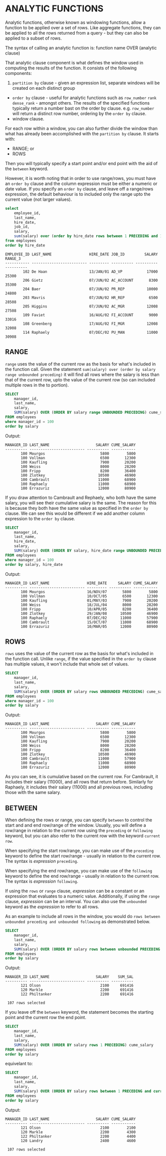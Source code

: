 # ANALYTIC FUNCTIONS

Analytic functions, otherwise known as windowing functions, allow a function to be applied over a set of rows. Like aggregate functions, they can be applied to all the rows returned from a query - but they can also be applied to a subset of rows.

The syntax of calling an analytic function is: function name OVER (analytic clause)

That analytic clause component is what defines the window used in computing the results of the function.  It consists of the following components:

1. `partition by` clause - given an expression list, separate windows will be created on each distinct group
* `order by` clause - useful for analytic functions such as `row_number` `rank` `dense_rank` - amongst others. The results of the specified functions typically return a number bast on the order by clause. e.g. `row_number` will return a distinct row number, ordering by the `order by` clause.
* window clause.

For each row within a window, you can also further divide the window than what has already been accomplished with the `partition by` clause. It starts with:

* RANGE; or
* ROWS

Then you will typically specify a start point and/or end point with the aid of the `between` keyword.

However, it is worth noting that in order to use range/rows, you must have an `order by` clause and the column expression must be either a numeric or date value. If you specify an `order by` clause, and leave off a range/rows expression, the default behaviour is to included only the range upto the current value (not larger values).

```sql
select
    employee_id,
    last_name,
    hire_date,
    job_id,
    salary,
    sum(salary) over (order by hire_date rows between 1 PRECEDING and 1 following ) range_3
from employees
order by hire_date
```

```
EMPLOYEE_ID LAST_NAME                 HIRE_DATE JOB_ID         SALARY    RANGE_3
----------- ------------------------- --------- ---------- ---------- ----------
        102 De Haan                   13/JAN/01 AD_VP           17000      25300
        206 Gietz                     07/JUN/02 AC_ACCOUNT       8300      35300
        204 Baer                      07/JUN/02 PR_REP          10000      24800
        203 Mavris                    07/JUN/02 HR_REP           6500      28508
        205 Higgins                   07/JUN/02 AC_MGR          12008      27508
        109 Faviet                    16/AUG/02 FI_ACCOUNT       9000      33016
        108 Greenberg                 17/AUG/02 FI_MGR          12008      32008
        114 Raphaely                  07/DEC/02 PU_MAN          11000      30908
```

## RANGE

`range` uses the value of the current row as the basis for what's included in the function call. Given the statement `sum(salary) over (order by salary range unbounded preceding)` it will find all rows where the salary is less than that of the current row, upto the value of the current row (so can included multiple rows in the to portion).

```sql
SELECT
    manager_id,
    last_name,
    salary,
    SUM(salary) OVER (ORDER BY salary range UNBOUNDED PRECEDING) cume_salary
FROM employees
where manager_id = 100
order by salary
```

Output:

```
MANAGER_ID LAST_NAME                     SALARY CUME_SALARY
---------- ------------------------- ---------- -----------
       100 Mourgos                         5800        5800
       100 Vollman                         6500       12300
       100 Kaufling                        7900       20200
       100 Weiss                           8000       28200
       100 Fripp                           8200       36400
       100 Zlotkey                        10500       46900
       100 Cambrault                      11000       68900
       100 Raphaely                       11000       68900
       100 Errazuriz                      12000       80900
```

If you draw attention to Cambrault and Rephaely, who both have the same salary, you will see their cumulative salary is the same. The reason for this is because they both have the same value as specified in the `order by` clause. We can see this would be different if we add another column expression to the `order by` clause.

```sql
SELECT
    manager_id,
    last_name,
    hire_date,
    salary,
    SUM(salary) OVER (ORDER BY salary, hire_date range UNBOUNDED PRECEDING) cume_salary
FROM employees
where manager_id = 100
order by salary, hire_date
```
Output:
```
MANAGER_ID LAST_NAME                 HIRE_DATE     SALARY CUME_SALARY
---------- ------------------------- --------- ---------- -----------
       100 Mourgos                   16/NOV/07       5800        5800
       100 Vollman                   10/OCT/05       6500       12300
       100 Kaufling                  01/MAY/03       7900       20200
       100 Weiss                     18/JUL/04       8000       28200
       100 Fripp                     10/APR/05       8200       36400
       100 Zlotkey                   29/JAN/08      10500       46900
       100 Raphaely                  07/DEC/02      11000       57900
       100 Cambrault                 15/OCT/07      11000       68900
       100 Errazuriz                 10/MAR/05      12000       80900
```

## ROWS

`rows` uses the value of the current row as the basis for what's included in the function call. Unlike `range`, if the value specified in the `order by` clause has multiple values, it won't include that whole set of values.

```sql
SELECT
    manager_id,
    last_name,
    salary,
    SUM(salary) OVER (ORDER BY salary rows UNBOUNDED PRECEDING) cume_salary
FROM employees
where manager_id = 100
order by salary
```
Output:
```
MANAGER_ID LAST_NAME                     SALARY CUME_SALARY
---------- ------------------------- ---------- -----------
       100 Mourgos                         5800        5800
       100 Vollman                         6500       12300
       100 Kaufling                        7900       20200
       100 Weiss                           8000       28200
       100 Fripp                           8200       36400
       100 Zlotkey                        10500       46900
       100 Cambrault                      11000       57900
       100 Raphaely                       11000       68900
       100 Errazuriz                      12000       80900
```

As you can see, it is cumulative based on the current row. For Cambrault, it includes their salary (11000), and all rows that return before. Similarly for Raphaely, it includes their salary (11000) and all previous rows, including those with the same salary.

## BETWEEN

When defining the rows or range, you can specify `between` to control the start and and end row/range of the window. Usually, you will define a row/range in relation to the current row using the `preceding` or `following` keyword, but you can also refer to the current row with the keyword `current row`.

When specifying the start row/range, you can make use of the `preceding` keyword to define the start row/range - usually in relation to the current row. The syntax is _expression_ `preceding`.

When specifying the end row/range, you can make use of the `following` keyword to define the end row/range - usually in relation to the current row. The syntax is _expression_ `following`.

If using the `rows` or `range` clause,  _expression_ can be a constant or an expression that evaluates to a numeric value. Additionally, if using the `range` clause, _expression_ can be an interval. You can also use the `unbounded` keyword as the _expression_ to refer to all rows.

As an example to include all rows in the window, you would do `rows between unbounded preceding and unbounded following` as demonstrated below.

```sql
SELECT
    manager_id,
    last_name,
    salary,
    SUM(salary) OVER (ORDER BY salary rows between unbounded PRECEDING and unbounded following) sum_sal
FROM employees
order by salary
```
Output:
```
MANAGER_ID LAST_NAME                     SALARY    SUM_SAL
---------- ------------------------- ---------- ----------
       121 Olson                           2100     691416
       120 Markle                          2200     691416
       122 Philtanker                      2200     691416

 107 rows selected
```

If you leave off the `between` keyword, the statement becomes the starting point and the current row the end point.

```sql
SELECT
    manager_id,
    last_name,
    salary,
    SUM(salary) OVER (ORDER BY salary rows 1 PRECEDING) cume_salary
FROM employees
order by salary
```
equivelant to:
```sql
SELECT
    manager_id,
    last_name,
    salary,
    SUM(salary) OVER (ORDER BY salary rows between 1 PRECEDING and current row) cume_salary
FROM employees
order by salary
```
Output:
```
MANAGER_ID LAST_NAME                     SALARY CUME_SALARY
---------- ------------------------- ---------- -----------
       121 Olson                           2100        2100
       120 Markle                          2200        4300
       122 Philtanker                      2200        4400
       120 Landry                          2400        4600

 107 rows selected
```
